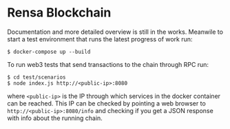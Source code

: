 # Rensa Blockchain

Documentation and more detailed overview is still in the works. Meanwile to start a test environment that runs the latest progress of work run: 

```
$ docker-compose up --build
```

To run web3 tests that send transactions to the chain through RPC run:

```
$ cd test/scenarios
$ node index.js http://<public-ip>:8080
```
where `<public-ip>` is the IP through which services in the docker container can be reached. This IP can be checked by pointing a web browser to `http://<public-ip>:8080/info` and checking if you get a JSON response with info about the running chain.
